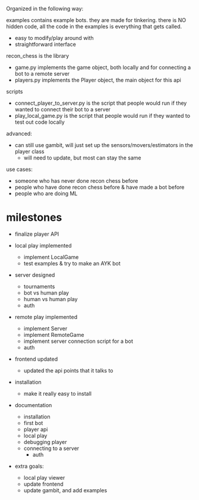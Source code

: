 Organized in the following way:

examples contains example bots. they are made for tinkering. there is NO hidden code, all the code in the examples
is everything that gets called.
* easy to modify/play around with
* straightforward interface

recon_chess is the library
* game.py implements the game object, both locally and for connecting a bot to a remote server
* players.py implements the Player object, the main object for this api

scripts
* connect_player_to_server.py is the script that people would run if they wanted to connect their bot to a server
* play_local_game.py is the script that people would run if they wanted to test out code locally

advanced:
* can still use gambit, will just set up the sensors/movers/estimators in the player class
    * will need to update, but most can stay the same

use cases:
* someone who has never done recon chess before
* people who have done recon chess before & have made a bot before
* people who are doing ML


# milestones
- finalize player API
- local play implemented
    - implement LocalGame
    - test examples & try to make an AYK bot
- server designed
    - tournaments
    - bot vs human play
    - human vs human play
    - auth
- remote play implemented
    - implement Server
    - implement RemoteGame
    - implement server connection script for a bot
    - auth
- frontend updated
    - updated the api points that it talks to
- installation
    - make it really easy to install
- documentation
    - installation
    - first bot
    - player api
    - local play
    - debugging player
    - connecting to a server
        - auth


- extra goals:
    - local play viewer
    - update frontend
    - update gambit, and add examples